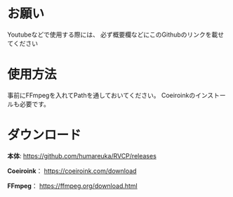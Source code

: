 # お願い
 Youtubeなどで使用する際には、
必ず概要欄などにこのGithubのリンクを載せてください

# 使用方法
事前にFFmpegを入れてPathを通しておいてください。
Coeiroinkのインストールも必要です。

# ダウンロード
**本体**:
https://github.com/humareuka/RVCP/releases

**Coeiroink**：
https://coeiroink.com/download

**FFmpeg**：
https://ffmpeg.org/download.html
